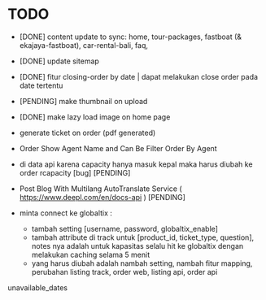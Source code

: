 # TODO

- [DONE] content update to sync: home, tour-packages, fastboat (& ekajaya-fastboat), car-rental-bali, faq,
- [DONE] update sitemap
- [DONE] fitur closing-order by date | dapat melakukan close order pada date tertentu
- [PENDING] make thumbnail on upload
- [DONE] make lazy load image on home page
- generate ticket on order (pdf generated)
- Order Show Agent Name and Can Be Filter Order By Agent
- di data api karena capacity hanya masuk kepal maka harus diubah ke order rcapacity [bug] [PENDING]
- Post Blog With Multilang AutoTranslate Service ( <https://www.deepl.com/en/docs-api> ) [PENDING]

- minta connect ke globaltix :
  - tambah setting [username, password, globaltix_enable]
  - tambah attribute di track untuk [product_id, ticket_type, question], notes nya adalah untuk kapasitas selalu hit ke globaltix dengan melakukan caching selama 5 menit
  - yang harus diubah adalah nambah setting, nambah fitur mapping, perubahan listing track, order web, listing api, order api

unavailable_dates
